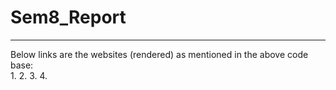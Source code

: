 # Sem8_Report
-------------------------------------------------------------------------------                       
Below links are the websites (rendered) as mentioned in the above code base:        
1.
2.
3.
4.
